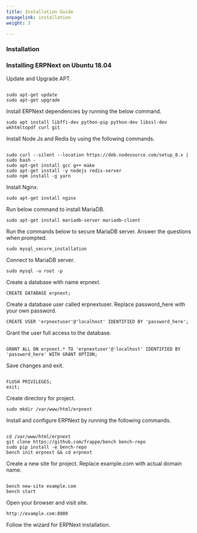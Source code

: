 ```yaml
---
title: Installation Guide
onpagelink: installation
weight: 3

---
```


### Installation

### Installing ERPNext on Ubuntu 18.04

Update and Upgrade APT.

 ```

sudo apt-get update 
sudo apt-get upgrade

```

Install ERPNext dependencies by running the below command.

 ```
sudo apt install libffi-dev python-pip python-dev libssl-dev wkhtmltopdf curl git
```

Install Node Js and Redis by using the following commands.

 ```

sudo curl --silent --location https://deb.nodesource.com/setup_8.x | sudo bash -
sudo apt-get install gcc g++ make
sudo apt-get install -y nodejs redis-server
sudo npm install -g yarn

```

Install Nginx.

 ```
sudo apt-get install nginx
```

Run below command to install MariaDB.

 ```
sudo apt-get install mariadb-server mariadb-client
```

Run the commands below to secure MariaDB server. Answer the questions when prompted.

 ```
sudo mysql_secure_installation
```

Connect to MariaDB server.

 ```
sudo mysql -u root -p
```

Create a database with name erpnext.

 ```
CREATE DATABASE erpnext;
```

Create a database user called erpnextuser. Replace password\_here with your own password.

 ```
CREATE USER 'erpnextuser'@'localhost' IDENTIFIED BY 'password_here';
```

Grant the user full access to the database.

 ```

GRANT ALL ON erpnext.* TO 'erpnextuser'@'localhost' IDENTIFIED BY 'password_here' WITH GRANT OPTION;

```

Save changes and exit.

 ```

FLUSH PRIVILEGES;
exit;

```

Create directory for project.

 ```
sudo mkdir /var/www/html/erpnext
```

Install and configure ERPNext by running the following commands.

 ```

cd /var/www/html/erpnext
git clone https://github.com/frappe/bench bench-repo
sudo pip install -e bench-repo
bench init erpnext && cd erpnext

```

Create a new site for project. Replace example.com with actual domain name.

 ```

bench new-site example.com
bench start

```

Open your browser and visit site.

 ```
http://example.com:8000
```

Follow the wizard for ERPNext installation.

